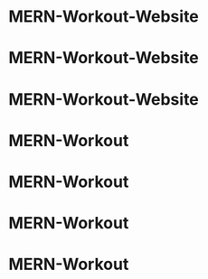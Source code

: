 # MERN-Workout-Website
# MERN-Workout-Website
# MERN-Workout-Website
# MERN-Workout
# MERN-Workout
# MERN-Workout
# MERN-Workout
